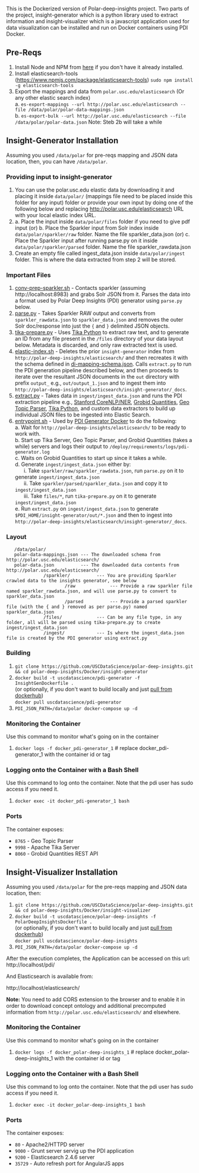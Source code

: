 This is the Dockerized version of Polar-deep-insights project. Two parts of the project, insight-generator which is a python library used to extract information and insight-visualizer which is a javascript application used for data visualization can be installed and run on Docker containers using PDI Docker.  

## Pre-Reqs
1. Install Node and NPM from [here](https://nodejs.org/en/) if you don't have it already installed. 
1. Install elasticsearch-tools (https://www.npmjs.com/package/elasticsearch-tools)
    `sudo npm install -g elasticsearch-tools`
2. Export the mappings and data from `polar.usc.edu/elasticsearch` (Or any other elastic search index)<br/>
  a. `es-export-mappings --url http://polar.usc.edu/elasticsearch --file /data/polar/polar-data-mappings.json`<br/>
  b. `es-export-bulk --url http://polar.usc.edu/elasticsearch --file /data/polar/polar-data.json` 
  Note: Steb 2b will take a while

## Insight-Generator Installation

Assuming you used `/data/polar` for pre-reqs mapping and JSON data location, then, you can have `/data/polar`. 

### Providing input to insight-generator

1. You can use the polar.usc.edu elastic data by downloading it and placing it inside `data/polar/` (mappings file need to be placed inside this folder for any input) folder or provide your own input by doing one of the following below and replacing http://polar.usc.edu/elasticsearch URL with your local elastic index URL.
2. a. Place the input inside `data/polar/files` folder if you need to give pdf input (or)
   b. Place the Sparkler input from Solr index inside `data/polar/sparkler/raw` folder. Name the file sparkler_data.json (or)
   c. Place the Sparkler input after running parse.py on it inside `data/polar/sparkler/parsed` folder. Name the file sparkler_rawdata.json
3. Create an empty file called ingest_data.json inside `data/polar/ingest` folder. This is where the data extracted from step 2 will be stored.

### Important Files

 1. [conv-prep-sparkler.sh](https://github.com/USCDataScience/polar-deep-insights/blob/master/insight-generator/conv-prep-sparkler.sh) - Contacts sparkler (assuming http://localhost:8983) and grabs Solr JSON from it. Parses the data into a format used by Polar Deep Insights (PDI) generator using `parse.py` below.
 2. [parse.py](https://github.com/USCDataScience/polar-deep-insights/blob/master/insight-generator/parse.py) - Takes Sparkler RAW output and converts from `sparkler_rawdata.json` to `sparkler_data.json` and removes the outer Solr doc/response into just the `{` and `}` delimited JSON objects.
 3. [tika-prepare.py](https://github.com/USCDataScience/polar-deep-insights/blob/master/insight-generator/tika-prepare.py) - Uses [Tika Python](http://github.com/chrismattmann/tika-python.git) to extract raw text, and to generate an ID from any file present in the `/files` directory of your data layout below. Metadata is discarded, and only raw extracted text is used.
 4. [elastic-index.sh](https://github.com/USCDataScience/polar-deep-insights/blob/master/insight-generator/elastic_index.sh) - Deletes the prior `insight-generator` index from `http://polar-deep-insights/elasticsearch/` and then recreates it with the schema defined in [di-mapping-schema.json](https://github.com/USCDataScience/polar-deep-insights/blob/master/insight-generator/di-mapping-schema.json). Calls `extract.py` to run the PDI generation pipeline described below, and then proceeds to iterate over the resultant JSON documents in the `out` directory with prefix `output_` e.g., `out/output_1.json` and to ingest them into `http://polar-deep-insights/elasticsearch/insight-generator/_docs`.
 5. [extract.py](https://github.com/USCDataScience/polar-deep-insights/blob/master/insight-generator/extract.py) - Takes data in `ingest/ingest_data.json` and runs the PDI extraction pipeline e.g., [Stanford CoreNLP/NER](https://stanfordnlp.github.io/CoreNLP/), [Grobid Quantities](https://github.com/kermitt2/grobid-quantities), [Geo Topic Parser](https://github.com/chrismattmann/lucene-geo-gazetteer), [Tika Python](http://github.com/chrismattmann/tika-python.git), and custom data extractors to build up individual JSON files to be ingested into Elastic Search.
 6. [entrypoint.sh](https://github.com/USCDataScience/polar-deep-insights/blob/master/Docker/insight-generator/entrypoint.sh) - Used by [PDI Generator Docker]() to do the following:<br/>
     a. Wait for `http://polar-deep-insights/elasticsearch/` to be ready to work with.<br/>
     b. Start up Tika Server, Geo Topic Parser, and Grobid Quantities (takes a while) servers and logs their output to `/deploy/requirements/logs/pdi-generator.log`<br/>
     c. Waits on Grobid Quantities to start up since it takes a while.<br/>
     d. Generate `ingest/ingest_data.json` either by:<br/>
           &nbsp;&nbsp;&nbsp;&nbsp;&nbsp;&nbsp;i. Take `sparkler/raw/sparkler_rawdata.json`, run `parse.py` on it to generate `ingest/ingest_data.json`<br/>
          &nbsp;&nbsp;&nbsp;&nbsp;&nbsp;&nbsp;ii. Take `sparkler/parsed/sparkler_data.json` and copy it to `ingest/ingest_data.json`<br/>
         &nbsp;&nbsp;&nbsp;&nbsp;&nbsp;&nbsp;iii. Take `files/*`, run `tika-prepare.py` on it to generate `ingest/ingest_data.json`<br/>
     e. Run `extract.py` on `ingest/ingest_data.json` to generate `$PDI_HOME/insight-generator/out/*.json` and then to ingest into `http://polar-deep-insights/elasticsearch/insight-generator/_docs`.
     

### Layout

```
   /data/polar/
   polar-data-mappings.json --- The downloaded schema from http://polar.usc.edu/elasticsearch/
   polar-data.json          --- The downloaded data contents from http://polar.usc.edu/elasticsearch/
              /sparkler/          --- You are providing Sparkler crawled data to the insights generator, see below
                      /raw             --- Provide a raw sparkler file named sparkler_rawdata.json, and will use parse.py to convert to sparkler_data.json
                      /parsed          --- Provide a parsed sparkler file (with the { and } removed as per parse.py) named sparkler_data.json
              /files/             --- Can be any file type, in any folder, all will be parsed using tika-prepare.py to create ingest/ingest_data.json
              /ingest/            --- Is where the ingest_data.json file is created by the PDI generator using extract.py

```

### Building

1. `git clone https://github.com/USCDataScience/polar-deep-insights.git && cd polar-deep-insights/Docker/insight-generator`
2.  `docker build -t uscdatascience/pdi-generator -f InsightGenDockerfile .`<br/>
(or optionally, if you don't want to build locally and just [pull from dockerhub](https://hub.docker.com/r/uscdatascience/pdi-generator/))<br/>
`docker pull uscdatascience/pdi-generator`
3. `PDI_JSON_PATH=/data/polar docker-compose up -d`


### Monitoring the Container

Use this command to monitor what's going on in the container

1. `docker logs -f docker_pdi-generator_1` # replace docker_pdi-generator_1 with the container id or tag

### Logging onto the Container with a Bash Shell

Use this command to log onto the container. Note that the pdi user has sudo access if you need it.

1. `docker exec -it docker_pdi-generator_1 bash`

### Ports

The container exposes:

* `8765` - Geo Topic Parser
* `9998` - Apache Tika Server
* `8060` - Grobid Quantities REST API


## Insight-Visualizer Installation 
Assuming you used `/data/polar` for the pre-reqs mapping and JSON data location, then:

1. `git clone https://github.com/USCDataScience/polar-deep-insights.git && cd polar-deep-insights/Docker/insight-visualizer`
2.  `docker build -t uscdatascience/polar-deep-insights -f PolarDeepInsightsDockerfile .`<br/>
(or optionally, if you don't want to build locally and just [pull from dockerhub](https://hub.docker.com/r/uscdatascience/polar-deep-insights/))<br/>
`docker pull uscdatascience/polar-deep-insights`
3. `PDI_JSON_PATH=/data/polar docker-compose up -d` 

After the execution completes, the Application can be accessed on this url:
http://localhost/pdi/

And Elasticsearch is available from:

http://localhost/elasticsearch/

**Note:** You need to add CORS extension to the browser and to enable it in order to download concept ontology and additional precomputed information from `http://polar.usc.edu/elasticsearch/` and elsewhere. 

### Monitoring the Container

Use this command to monitor what's going on in the container

1. `docker logs -f docker_polar-deep-insights_1` # replace docker_polar-deep-insights_1 with the container id or tag

### Logging onto the Container with a Bash Shell

Use this command to log onto the container. Note that the pdi user has sudo access if you need it.

1. `docker exec -it docker_polar-deep-insights_1 bash`

### Ports

The container exposes:

* `80` - Apache2/HTTPD server
* `9000` - Grunt server servig up the PDI application
* `9200` - Elasticsearch 2.4.6 server
* `35729` - Auto refresh port for AngularJS apps


